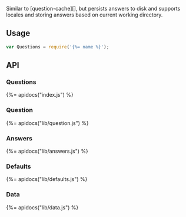 Similar to [question-cache][], but persists answers to disk and supports locales and storing answers based on current working directory.

## Usage

```js
var Questions = require('{%= name %}');
```

## API
### Questions
{%= apidocs("index.js") %}

### Question
{%= apidocs("lib/question.js") %}

### Answers
{%= apidocs("lib/answers.js") %}

### Defaults
{%= apidocs("lib/defaults.js") %}

### Data
{%= apidocs("lib/data.js") %}
